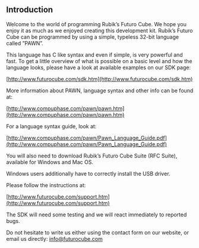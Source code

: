 ## Introduction

Welcome to the world of programming Rubik’s Futuro Cube. We hope you enjoy it as much as we enjoyed creating this development kit. Rubik’s Futuro Cube can be programmed by using a simple, typeless 32-bit language called ”PAWN”.

This language has C like syntax and even if simple, is very powerful and fast. To get a little overview of what is possible on a basic level and how the language looks, please have a look at available examples on our SDK page:

[http://www.futurocube.com/sdk.htm](http://www.futurocube.com/sdk.htm)

More information about PAWN, language syntax and other info can be found at:

[http://www.compuphase.com/pawn/pawn.htm](http://www.compuphase.com/pawn/pawn.htm)

For a language syntax guide, look at:

[http://www.compuphase.com/pawn/Pawn_Language_Guide.pdf](http://www.compuphase.com/pawn/Pawn_Language_Guide.pdf)

You will also need to download Rubik’s Futuro Cube Suite (RFC Suite), available for Windows and Mac OS.

Windows users additionally have to correctly install the USB driver.

Please follow the instructions at:

[http://www.futurocube.com/support.htm](http://www.futurocube.com/support.htm)

The SDK will need some testing and we will react immediately to reported bugs.

Do not hesitate to write us either using the contact form on our website, or email us directly: <info@futurocube.com>

